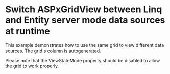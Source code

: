 # Switch ASPxGridView between Linq and Entity server mode data sources at runtime


<p>This example demonstrates how to use the same grid to view different data sources. The grid's column is autogenerated.</p><p>Please note that the ViewStateMode property should be disabled to allow the grid to work properly.</p>

<br/>


